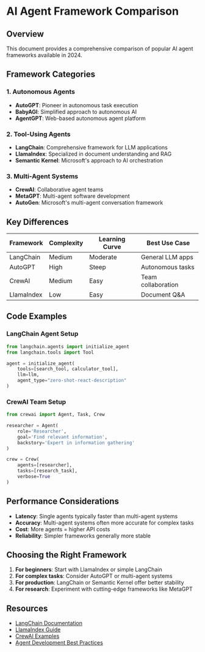 # AI Agent Framework Comparison

## Overview

This document provides a comprehensive comparison of popular AI agent frameworks available in 2024.

## Framework Categories

### 1. Autonomous Agents
- **AutoGPT**: Pioneer in autonomous task execution
- **BabyAGI**: Simplified approach to autonomous AI
- **AgentGPT**: Web-based autonomous agent platform

### 2. Tool-Using Agents
- **LangChain**: Comprehensive framework for LLM applications
- **LlamaIndex**: Specialized in document understanding and RAG
- **Semantic Kernel**: Microsoft's approach to AI orchestration

### 3. Multi-Agent Systems
- **CrewAI**: Collaborative agent teams
- **MetaGPT**: Multi-agent software development
- **AutoGen**: Microsoft's multi-agent conversation framework

## Key Differences

| Framework | Complexity | Learning Curve | Best Use Case |
|-----------|------------|----------------|---------------|
| LangChain | Medium | Moderate | General LLM apps |
| AutoGPT | High | Steep | Autonomous tasks |
| CrewAI | Medium | Easy | Team collaboration |
| LlamaIndex | Low | Easy | Document Q&A |

## Code Examples

### LangChain Agent Setup
```python
from langchain.agents import initialize_agent
from langchain.tools import Tool

agent = initialize_agent(
    tools=[search_tool, calculator_tool],
    llm=llm,
    agent_type="zero-shot-react-description"
)
```

### CrewAI Team Setup
```python
from crewai import Agent, Task, Crew

researcher = Agent(
    role='Researcher',
    goal='Find relevant information',
    backstory='Expert in information gathering'
)

crew = Crew(
    agents=[researcher],
    tasks=[research_task],
    verbose=True
)
```

## Performance Considerations

- **Latency**: Single agents typically faster than multi-agent systems
- **Accuracy**: Multi-agent systems often more accurate for complex tasks
- **Cost**: More agents = higher API costs
- **Reliability**: Simpler frameworks generally more stable

## Choosing the Right Framework

1. **For beginners**: Start with LlamaIndex or simple LangChain
2. **For complex tasks**: Consider AutoGPT or multi-agent systems
3. **For production**: LangChain or Semantic Kernel offer better stability
4. **For research**: Experiment with cutting-edge frameworks like MetaGPT

## Resources

- [LangChain Documentation](https://docs.langchain.com)
- [LlamaIndex Guide](https://docs.llamaindex.ai)
- [CrewAI Examples](https://github.com/joaomdmoura/crewAI)
- [Agent Development Best Practices](https://example.com/best-practices)
